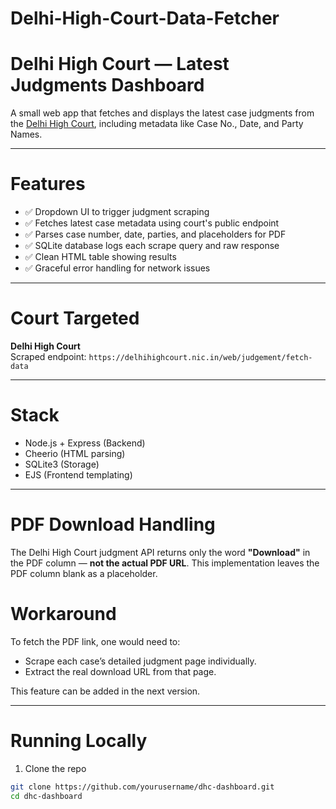 ﻿# Delhi-High-Court-Data-Fetcher

# Delhi High Court — Latest Judgments Dashboard

A small web app that fetches and displays the latest case judgments from the [Delhi High Court](https://delhihighcourt.nic.in/), including metadata like Case No., Date, and Party Names.

---

# Features

- ✅ Dropdown UI to trigger judgment scraping
- ✅ Fetches latest case metadata using court's public endpoint
- ✅ Parses case number, date, parties, and placeholders for PDF
- ✅ SQLite database logs each scrape query and raw response
- ✅ Clean HTML table showing results
- ✅ Graceful error handling for network issues

---

# Court Targeted

**Delhi High Court**  
Scraped endpoint: `https://delhihighcourt.nic.in/web/judgement/fetch-data`

---

# Stack

- Node.js + Express (Backend)
- Cheerio (HTML parsing)
- SQLite3 (Storage)
- EJS (Frontend templating)

---

# PDF Download Handling

The Delhi High Court judgment API returns only the word **"Download"** in the PDF column — **not the actual PDF URL**. This implementation leaves the PDF column blank as a placeholder.

#  Workaround
To fetch the PDF link, one would need to:
- Scrape each case’s detailed judgment page individually.
- Extract the real download URL from that page.

This feature can be added in the next version.

---

# Running Locally

1. Clone the repo  
```bash
git clone https://github.com/yourusername/dhc-dashboard.git
cd dhc-dashboard
